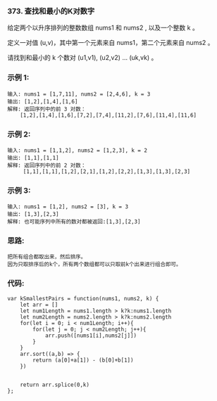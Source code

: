 ### 373. 查找和最小的K对数字
给定两个以升序排列的整数数组 nums1 和 nums2 , 以及一个整数 k 。

定义一对值 (u,v)，其中第一个元素来自 nums1，第二个元素来自 nums2 。

请找到和最小的 k 个数对 (u1,v1),  (u2,v2)  ...  (uk,vk) 。

### 示例 1:
    输入: nums1 = [1,7,11], nums2 = [2,4,6], k = 3
    输出: [1,2],[1,4],[1,6]
    解释: 返回序列中的前 3 对数：
        [1,2],[1,4],[1,6],[7,2],[7,4],[11,2],[7,6],[11,4],[11,6]

### 示例 2:
    输入: nums1 = [1,1,2], nums2 = [1,2,3], k = 2
    输出: [1,1],[1,1]
    解释: 返回序列中的前 2 对数：
         [1,1],[1,1],[1,2],[2,1],[1,2],[2,2],[1,3],[1,3],[2,3]

### 示例 3:
    输入: nums1 = [1,2], nums2 = [3], k = 3 
    输出: [1,3],[2,3]
    解释: 也可能序列中所有的数对都被返回:[1,3],[2,3]

### 思路:
    把所有组合都取出来，然后排序。
    因为只取排序后的k个，所有两个数组都可以只取前k个出来进行组合即可。

### 代码:
    var kSmallestPairs = function(nums1, nums2, k) {
        let arr = []
        let num1Length = nums1.length > k?k:nums1.length
        let num2Length = nums2.length > k?k:nums2.length
        for(let i = 0; i < num1Length; i++){
            for(let j = 0; j < num2Length; j++){
                arr.push([nums1[i],nums2[j]])
            }
        }
        arr.sort((a,b) => {
            return (a[0]+a[1]) - (b[0]+b[1])
        })
        

        return arr.splice(0,k)
    };
